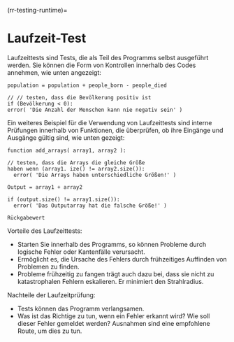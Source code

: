 (rr-testing-runtime)=
# Laufzeit-Test

Laufzeittests sind Tests, die als Teil des Programms selbst ausgeführt werden. Sie können die Form von Kontrollen innerhalb des Codes annehmen, wie unten angezeigt:
```
population = population + people_born - people_died

// // testen, dass die Bevölkerung positiv ist
if (Bevölkerung < 0):
error( 'Die Anzahl der Menschen kann nie negativ sein' )
```

Ein weiteres Beispiel für die Verwendung von Laufzeittests sind interne Prüfungen innerhalb von Funktionen, die überprüfen, ob ihre Eingänge und Ausgänge gültig sind, wie unten gezeigt:
```
function add_arrays( array1, array2 ):

// testen, dass die Arrays die gleiche Größe
haben wenn (array1. ize() != array2.size()):
  error( 'Die Arrays haben unterschiedliche Größen!' )

Output = array1 + array2

if (output.size() != array1.size()):
  error( 'Das Outputarray hat die falsche Größe!' )

Rückgabewert
```

Vorteile des Laufzeittests:
- Starten Sie innerhalb des Programms, so können Probleme durch logische Fehler oder Kantenfälle verursacht.
- Ermöglicht es, die Ursache des Fehlers durch frühzeitiges Auffinden von Problemen zu finden.
- Probleme frühzeitig zu fangen trägt auch dazu bei, dass sie nicht zu katastrophalen Fehlern eskalieren. Er minimiert den Strahlradius.

Nachteile der Laufzeitprüfung:

- Tests können das Programm verlangsamen.
- Was ist das Richtige zu tun, wenn ein Fehler erkannt wird? Wie soll dieser Fehler gemeldet werden? Ausnahmen sind eine empfohlene Route, um dies zu tun.
